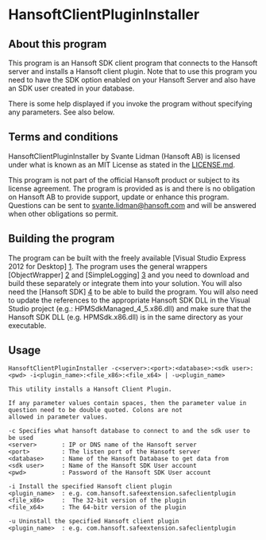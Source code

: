 HansoftClientPluginInstaller
============================

About this program
------------------
This program is an Hansoft SDK client program that connects to the Hansoft server and installs a Hansoft client plugin.
Note that to use this program you need to have the SDK option enabled on your Hansoft Server and also have an SDK user
created in your database.

There is some help displayed if you invoke the program without specifying any parameters. See also below.


Terms and conditions
--------------------
HansoftClientPluginInstaller by Svante Lidman (Hansoft AB) is licensed under what is known as an MIT License as stated
in the [LICENSE.md](LICENSE.md).

This program is not part of the official Hansoft product or subject to its license agreement.
The program is provided as is and there is no obligation on Hansoft AB to provide support, update or enhance this program.
Questions can be sent to svante.lidman@hansoft.com and will be answered when other obligations so permit.

Building the program
--------------------
The program can be built with the freely available [Visual Studio Express 2012 for Desktop] [1]. 
The program uses the general wrappers [ObjectWrapper] [2] and [SimpleLogging] [3] and you need
to download and build these separately or integrate them into your solution.
You will also need the [Hansoft SDK] [4] to be able to build the program. You will also need to
update the references to the appropriate  Hansoft SDK DLL in the Visual Studio project (e.g.: HPMSdkManaged_4_5.x86.dll)
and make sure that the Hansoft SDK DLL (e.g. HPMSdk.x86.dll) is in the same directory as your executable.

[1]: http://www.microsoft.com/visualstudio/eng/products/visual-studio-express-for-windows-desktop  "Visual Studio Express 2012 for Desktop"
[2]: http://github.com/Hansoft/Hansoft-ObjectWrapper                                               "ObjectWrapper"
[3]: http://github.com/Hansoft/Hansoft-SimpleLogging                                               "SimpleLogging"
[4]: http://hansoft.com/support/downloads/                                                         "Hansoft SDK"

Usage
-----
	HansoftClientPluginInstaller -c<server>:<port>:<database>:<sdk user>:<pwd> -i<plugin_name>:<file_x86>:<file_x64> | -u<plugin_name>

	This utility installs a Hansoft Client Plugin.

	If any parameter values contain spaces, then the parameter value in question need to be double quoted. Colons are not
	allowed in parameter values.

	-c Specifies what hansoft database to connect to and the sdk user to be used
	<server>       : IP or DNS name of the Hansoft server
	<port>         : The listen port of the Hansoft server
	<database>     : Name of the Hansoft Database to get data from
	<sdk user>     : Name of the Hansoft SDK User account
	<pwd>          : Password of the Hansoft SDK User account

	-i Install the specified Hansoft client plugin
	<plugin_name>  : e.g. com.hansoft.safeextension.safeclientplugin
	<file_x86>     :  The 32-bit version of the plugin
	<file_x64>     : The 64-bitr version of the plugin

	-u Uninstall the specified Hansoft client plugin
	<plugin_name>  : e.g. com.hansoft.safeextension.safeclientplugin



















































































